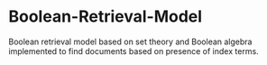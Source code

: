 # Boolean-Retrieval-Model
Boolean retrieval model based on set theory and Boolean algebra implemented to find documents based on presence of index terms.
